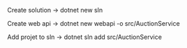 Create solution
  -> dotnet new sln

Create web api
  -> dotnet new webapi -o src/AuctionService

Add projet to sln
  -> dotnet sln add src/AuctionService